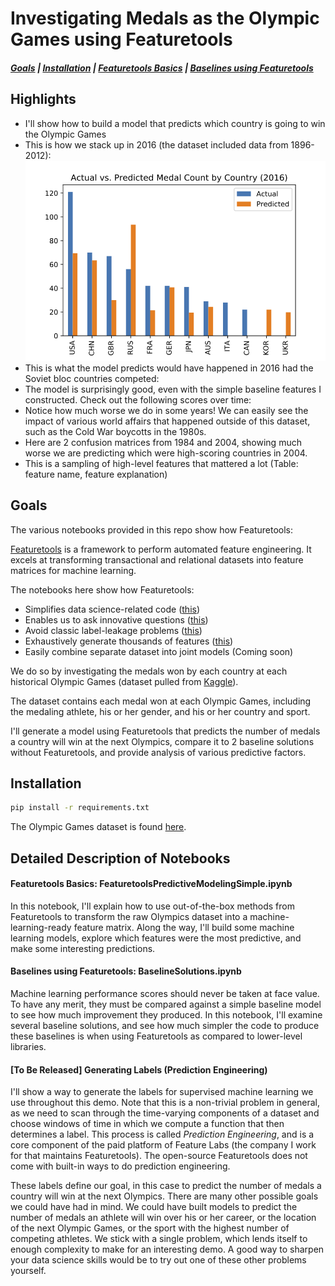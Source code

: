 # Investigating Medals as the Olympic Games using Featuretools
##### [Goals](##goals) | [Installation](##installation) | [Featuretools Basics](##featuretools) | [Baselines using Featuretools](##baselines)

<!--| [Generating Labels](##[Coming soon] Generating Labels (Prediction Engineering))
| [Deeper Exploration](#[Coming soon] Deeper Exploration)
| [Linking Multiple Datasets](#[Coming soon] Linking Multiple Datasets)
| [Performance Evaluation](#[Coming soon] Performance Evaluation)
| [Constrained Feature Exploration](#[Coming soon] Constrained Feature Exploration)
-->
## Highlights

* I'll show how to build a model that predicts which country is going to win the Olympic Games
* This is how we stack up in 2016 (the dataset included data from 1896-2012):
  ![Actual vs Predicted 2016](images/actual_vs_predicted_2016.png)
* This is what the model predicts would have happened in 2016 had the Soviet bloc countries competed:
* The model is surprisingly good, even with the simple baseline features I constructed. Check out the following scores over time:
* Notice how much worse we do in some years! We can easily see the impact of various world affairs that happened outside of this dataset, such as the Cold War boycotts in the 1980s.
* Here are 2 confusion matrices from 1984 and 2004, showing much worse we are predicting which were high-scoring countries in 2004.
* This is a sampling of high-level features that mattered a lot
(Table: feature name, feature explanation)

## Goals

The various notebooks provided in this repo show how Featuretools:

[Featuretools](https://www.featuretools.com/) is a framework to perform automated feature engineering. It excels at transforming transactional and relational datasets into feature matrices for machine learning.

The notebooks here show how Featuretools:
 * Simplifies data science-related code ([this](BaselineSolutions.ipynb))
 * Enables us to ask innovative questions ([this](FeaturetoolsPredictiveModelingSimple.ipynb))
 * Avoid classic label-leakage problems ([this](FeaturetoolsPredictiveModelingSimple.ipynb))
 * Exhaustively generate thousands of features ([this](FeaturetoolsPredictiveModelingSimple.ipynb))
 * Easily combine separate dataset into joint models (Coming soon)

We do so by investigating the medals won by each country at each historical Olympic Games (dataset pulled from [Kaggle](kaggle.com/the-guardian/olympic-games)).

The dataset contains each medal won at each Olympic Games, including the medaling athlete, his or her gender, and his or her country and sport.

I'll generate a model using Featuretools that predicts the number of medals a country will win at the next Olympics, compare it to 2 baseline solutions without Featuretools, and provide analysis of various predictive factors.

## Installation

```sh
pip install -r requirements.txt
```

The Olympic Games dataset is found <a href=https://www.kaggle.com/the-guardian/data>here</a>.

<!--Notebooks 4, 5 and 6 will require the following additional datasets:-->

<!-- * <a href=https://www.kaggle.com/worldbank/world-development-indicators>Economic Data</a> -->
<!-- * <a href=https://unstats.un.org/unsd/methodology/m49/overview/>Region Data</a> -->



## Detailed Description of Notebooks

#### Featuretools Basics: FeaturetoolsPredictiveModelingSimple.ipynb

In this notebook, I'll explain how to use out-of-the-box methods from Featuretools to transform the raw Olympics dataset into a machine-learning-ready feature matrix.
Along the way, I'll build some machine learning models, explore which features were the most predictive, and make some interesting predictions.

#### Baselines using Featuretools: BaselineSolutions.ipynb

Machine learning performance scores should never be taken at face value.
To have any merit, they must be compared against a simple baseline model to see how much improvement they produced.
In this notebook, I'll examine several baseline solutions, and see how much simpler the code to produce these baselines is when using Featuretools as compared to lower-level libraries.

#### [To Be Released] Generating Labels (Prediction Engineering)

I'll show a way to generate the labels for supervised machine learning we use throughout this demo.
Note that this is a non-trivial problem in general, as we need to scan through the time-varying components of a dataset and choose windows of time in which we compute a function that then determines a label.
This process is called *Prediction Engineering*, and is a core component of the paid platform of Feature Labs (the company I work for that maintains Featuretools). The open-source Featuretools does not come with built-in ways to do prediction engineering.

These labels define our goal, in this case to predict the number of medals a country will win at the next Olympics.
There are many other possible goals we could have had in mind. We could have built models to predict the number of medals an athlete will win over his or her career,
or the location of the next Olympic Games, or the sport with the highest number of competing athletes.
We stick with a single problem, which lends itself to enough complexity to make for an interesting demo. A good way to sharpen your data science skills would be to try out one of these other problems yourself.

<!--
#### [Coming soon] Deeper Exploration

Now that we understand the dataset and the basics of Featuretools, we'll take a deeper dive into some more advanced aspects of Featuretools.
Through this process we'll examine where our prediction model breaks down, as well as seek to understand the dataset from a predictive perspective.

#### [Coming soon] Linking Multiple Datasets

Linking several independently-sourced datasets is an interesting component of the data science process that Featuretools can help with.
In this notebook we'll show how to add in economic and region information about each country to our dataset, and easily rerun our pipeline with this new data.

#### [Coming soon] Performance Evaluation

At this point we've seen several different approaches to understanding the data.
In this notebook, we'll examine some unique feature selection techniques that Featuretools makes possible, as well as make some comparisons between many different models by examining their predictive power.

#### [Coming soon] Constrained Feature Exploration

The prediction problem we've defined is fairly easy to solve. What this means is that we can experiment with limited sets of features, which each hold predictive power independently from each other.
Using a limited feature set allows us to make good comparisons between different types of features.
For instance, we'll investigate how using only economic features shows us which economic indicators are most important (at least for determining the outcome of the Olympics) at different times in history.
-->

